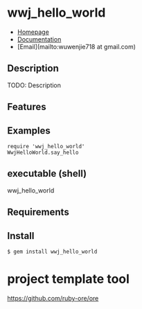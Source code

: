 # wwj_hello_world

* [Homepage](https://rubygems.org/gems/wwj_hello_world)
* [Documentation](http://rubydoc.info/gems/wwj_hello_world/frames)
* [Email](mailto:wuwenjie718 at gmail.com)

## Description

TODO: Description

## Features

## Examples

    require 'wwj_hello_world'
    WwjHelloWorld.say_hello
    
## executable (shell)
wwj_hello_world
## Requirements

## Install

    $ gem install wwj_hello_world

# project template tool
https://github.com/ruby-ore/ore
